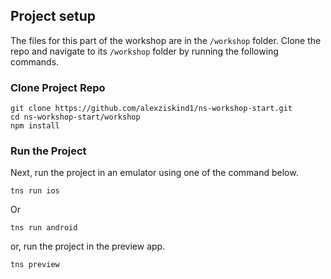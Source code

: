 ## Project setup

The files for this part of the workshop are in the `/workshop` folder. Clone the repo and navigate to its `/workshop` folder by running the following commands.

### Clone Project Repo

```
git clone https://github.com/alexziskind1/ns-workshop-start.git
cd ns-workshop-start/workshop
npm install
```

### Run the Project

Next, run the project in an emulator using one of the command below.

```
tns run ios
```

Or

```
tns run android
```

or, run the project in the preview app.


```
tns preview
```
